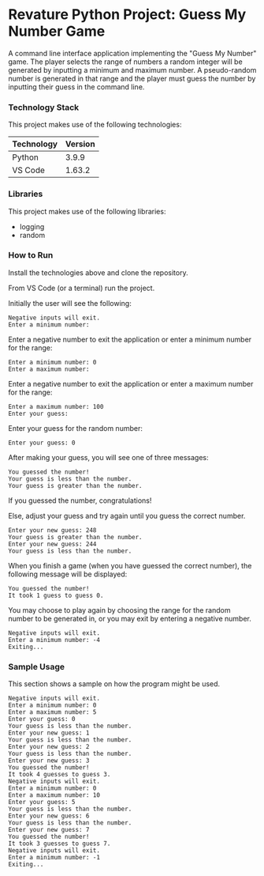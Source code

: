 # Revature Python Project: Guess My Number Game

A command line interface application implementing the "Guess My Number" game. The player selects the range of numbers a random integer will be generated by inputting a minimum and maximum number. A pseudo-random number is generated in that range and the player must guess the number by inputting their guess in the command line.

### Technology Stack

This project makes use of the following technologies:

Technology | Version
---------- | -------
Python | 3.9.9
VS Code | 1.63.2

### Libraries

This project makes use of the following libraries:

- logging
- random

### How to Run

Install the technologies above and clone the repository.

From VS Code (or a terminal) run the project.

Initially the user will see the following:

```
Negative inputs will exit.
Enter a minimum number: 
```

Enter a negative number to exit the application or enter a minimum number for the range:

```
Enter a minimum number: 0
Enter a maximum number: 
```

Enter a negative number to exit the application or enter a maximum number for the range:

```
Enter a maximum number: 100
Enter your guess: 
```

Enter your guess for the random number:

```
Enter your guess: 0
```

After making your guess, you will see one of three messages:

```
You guessed the number!
Your guess is less than the number.
Your guess is greater than the number.
```

If you guessed the number, congratulations!

Else, adjust your guess and try again until you guess the correct number.

```
Enter your new guess: 248
Your guess is greater than the number.
Enter your new guess: 244
Your guess is less than the number.
```

When you finish a game (when you have guessed the correct number), the following message will be displayed:

```
You guessed the number!
It took 1 guess to guess 0.
```

You may choose to play again by choosing the range for the random number to be generated in, or you may exit by entering a negative number.

```
Negative inputs will exit.
Enter a minimum number: -4
Exiting...
```

### Sample Usage

This section shows a sample on how the program might be used.

```
Negative inputs will exit.
Enter a minimum number: 0
Enter a maximum number: 5 
Enter your guess: 0
Your guess is less than the number.
Enter your new guess: 1
Your guess is less than the number.
Enter your new guess: 2
Your guess is less than the number.
Enter your new guess: 3
You guessed the number!
It took 4 guesses to guess 3.
Negative inputs will exit.
Enter a minimum number: 0
Enter a maximum number: 10
Enter your guess: 5
Your guess is less than the number.
Enter your new guess: 6
Your guess is less than the number.
Enter your new guess: 7
You guessed the number!
It took 3 guesses to guess 7.
Negative inputs will exit.
Enter a minimum number: -1
Exiting...
```
